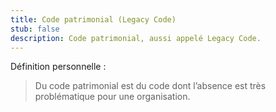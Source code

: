```yaml
---
title: Code patrimonial (Legacy Code)
stub: false
description: Code patrimonial, aussi appelé Legacy Code.
---
```

Définition personnelle : 

> Du code patrimonial est du code dont l’absence est très problématique pour une organisation.

